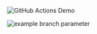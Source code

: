 ![GitHub Actions Demo](https://github.com/shanjidhasan/learn-github-actions/actions/workflows/github-actions-demo.yml/badge.svg)

![example branch parameter](https://github.com/shanjidhasan/learn-github-actions/actions/workflows/github-actions-demo.yml/badge.svg?branch=main)
